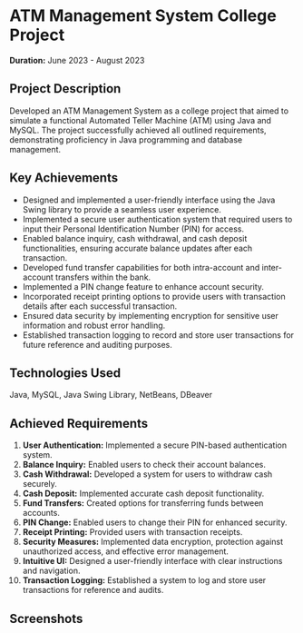 # ATM Management System College Project
**Duration:** June 2023 - August 2023

## Project Description
Developed an ATM Management System as a college project that aimed to simulate a functional Automated Teller Machine (ATM) using Java and MySQL. The project successfully achieved all outlined requirements, demonstrating proficiency in Java programming and database management.

## Key Achievements
- Designed and implemented a user-friendly interface using the Java Swing library to provide a seamless user experience.
- Implemented a secure user authentication system that required users to input their Personal Identification Number (PIN) for access.
- Enabled balance inquiry, cash withdrawal, and cash deposit functionalities, ensuring accurate balance updates after each transaction.
- Developed fund transfer capabilities for both intra-account and inter-account transfers within the bank.
- Implemented a PIN change feature to enhance account security.
- Incorporated receipt printing options to provide users with transaction details after each successful transaction.
- Ensured data security by implementing encryption for sensitive user information and robust error handling.
- Established transaction logging to record and store user transactions for future reference and auditing purposes.

## Technologies Used
Java, MySQL, Java Swing Library, NetBeans, DBeaver

## Achieved Requirements
1. **User Authentication:** Implemented a secure PIN-based authentication system.
2. **Balance Inquiry:** Enabled users to check their account balances.
3. **Cash Withdrawal:** Developed a system for users to withdraw cash securely.
4. **Cash Deposit:** Implemented accurate cash deposit functionality.
5. **Fund Transfers:** Created options for transferring funds between accounts.
6. **PIN Change:** Enabled users to change their PIN for enhanced security.
7. **Receipt Printing:** Provided users with transaction receipts.
8. **Security Measures:** Implemented data encryption, protection against unauthorized access, and effective error management.
9. **Intuitive UI:** Designed a user-friendly interface with clear instructions and navigation.
10. **Transaction Logging:** Established a system to log and store user transactions for reference and audits.

## Screenshots
[](img/register.png)
[](img/login.png)
[](img/main.png)
